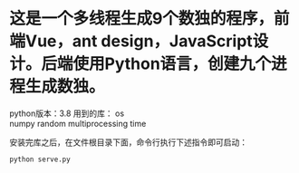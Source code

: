 # 这是一个多线程生成9个数独的程序，前端Vue，ant design，JavaScript设计。后端使用Python语言，创建九个进程生成数独。


python版本：3.8
用到的库：
os  
numpy
random
multiprocessing
time

安装完库之后，在文件根目录下面，命令行执行下述指令即可启动：
```
python serve.py
```